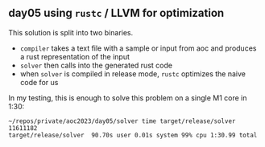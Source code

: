 ## day05 using `rustc` / LLVM for optimization

This solution is split into two binaries.

- `compiler` takes a text file with a sample or input from aoc and produces a rust representation of the input
- `solver` then calls into the generated rust code
- when `solver` is compiled in release mode, `rustc` optimizes the naive code for us

In my testing, this is enough to solve this problem on a single M1 core in 1:30:

```
~/repos/private/aoc2023/day05/solver time target/release/solver
11611182
target/release/solver  90.70s user 0.01s system 99% cpu 1:30.99 total
```
